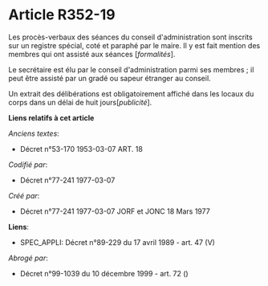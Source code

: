 # Article R352-19

Les procès-verbaux des séances du conseil d'administration sont inscrits sur un registre spécial, coté et paraphé par le
maire. Il y est fait mention des membres qui ont assisté aux séances [*formalités*].

Le secrétaire est élu par le conseil d'administration parmi ses membres ; il peut être assisté par un gradé ou sapeur
étranger au conseil.

Un extrait des délibérations est obligatoirement affiché dans les locaux du corps dans un délai de huit jours[*publicité*].

**Liens relatifs à cet article**

_Anciens textes_:

  - Décret n°53-170 1953-03-07 ART. 18

_Codifié par_:

  - Décret n°77-241 1977-03-07

_Créé par_:

  - Décret n°77-241 1977-03-07 JORF et JONC 18 Mars 1977

**Liens**:

  - SPEC_APPLI: Décret n°89-229 du 17 avril 1989 - art. 47 (V)

_Abrogé par_:

  - Décret n°99-1039 du 10 décembre 1999 - art. 72 ()
